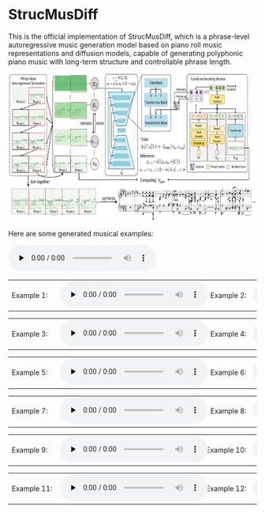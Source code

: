 # StrucMusDiff
This is the official implementation of StrucMusDiff, which is a phrase-level autoregressive music generation model based on piano roll music representations and diffusion models, capable of generating polyphonic piano music with long-term structure and controllable phrase length. <br>

<img src="img/model.png" width="700" height="300" alt="model"/><br>

Here are some generated musical examples:<br>

<audio id="audio" controls="" preload="none">
<source id="mp3" src="[https://tayjsl97.github.io/demos/aaai_music/0-Q1.mp3](https://github.com/Tayjsl97/StrucMusDiff/tree/main/generated%20musical%20examples/1.mp3)">
</audio>

<table>
    <tr>
  		<td>
        <div style="width: 6em">
        Example 1: 
        </div>
        </td> 
        <td>
        <div style="width: 19em;text-align: center">
        <audio id="audio" controls="" preload="none">
            <source id="mp3" src="[https://github.com/Tayjsl97/StrucMusDiff/tree/main/generated%20musical%20examples/1.mp3](https://github.com/Tayjsl97/StrucMusDiff/blob/main/generated%20musical%20examples/1.mp3)">
        </audio>
        </div>
        </td>
        <td>
        <div style="width: 7em;text-align: right">
        Example 2: 
        </div>
        </td>
        <td>
        <div style="width: 19em;text-align: center">
        <audio id="audio" controls="" preload="none">
            <source id="mp3" src="generated%20musical%20examples/2.mp3">
        </audio>
        </div>
        </td>
    </tr>
</table>

<table>
    <tr>
  		<td>
        <div style="width: 6em">
        Example 3: 
        </div>
        </td> 
        <td>
        <div style="width: 19em;text-align: center">
        <audio id="audio" controls="" preload="none">
            <source id="mp3" src="generated%20musical%20examples/3.mp3">
        </audio>
        </div>
        </td>
        <td>
        <div style="width: 7em;text-align: right">
        Example 4: 
        </div>
        </td>
        <td>
        <div style="width: 19em;text-align: center">
        <audio id="audio" controls="" preload="none">
            <source id="mp3" src="generated%20musical%20examples/4.mp3">
        </audio>
        </div>
        </td>
    </tr>
</table>

<table>
    <tr>
  		<td>
        <div style="width: 6em">
        Example 5: 
        </div>
        </td> 
        <td>
        <div style="width: 19em;text-align: center">
        <audio id="audio" controls="" preload="none">
            <source id="mp3" src="generated%20musical%20examples/5.mp3">
        </audio>
        </div>
        </td>
        <td>
        <div style="width: 7em;text-align: right">
        Example 6: 
        </div>
        </td>
        <td>
        <div style="width: 19em;text-align: center">
        <audio id="audio" controls="" preload="none">
            <source id="mp3" src="generated%20musical%20examples/6.mp3">
        </audio>
        </div>
        </td>
    </tr>
</table>

<table>
    <tr>
  		<td>
        <div style="width: 6em">
        Example 7: 
        </div>
        </td> 
        <td>
        <div style="width: 19em;text-align: center">
        <audio id="audio" controls="" preload="none">
            <source id="mp3" src="generated%20musical%20examples/7.mp3">
        </audio>
        </div>
        </td>
        <td>
        <div style="width: 7em;text-align: right">
        Example 8: 
        </div>
        </td>
        <td>
        <div style="width: 19em;text-align: center">
        <audio id="audio" controls="" preload="none">
            <source id="mp3" src="generated%20musical%20examples/8.mp3">
        </audio>
        </div>
        </td>
    </tr>
</table>

<table>
    <tr>
  		<td>
        <div style="width: 6em">
        Example 9: 
        </div>
        </td> 
        <td>
        <div style="width: 19em;text-align: center">
        <audio id="audio" controls="" preload="none">
            <source id="mp3" src="generated%20musical%20examples/9.mp3">
        </audio>
        </div>
        </td>
        <td>
        <div style="width: 7em;text-align: right">
        Example 10: 
        </div>
        </td>
        <td>
        <div style="width: 19em;text-align: center">
        <audio id="audio" controls="" preload="none">
            <source id="mp3" src="generated%20musical%20examples/10.mp3">
        </audio>
        </div>
        </td>
    </tr>
</table>

<table>
    <tr>
  		<td>
        <div style="width: 6em">
        Example 11: 
        </div>
        </td> 
        <td>
        <div style="width: 19em;text-align: center">
        <audio id="audio" controls="" preload="none">
            <source id="mp3" src="generated%20musical%20examples/11.mp3">
        </audio>
        </div>
        </td>
        <td>
        <div style="width: 7em;text-align: right">
        Example 12: 
        </div>
        </td>
        <td>
        <div style="width: 19em;text-align: center">
        <audio id="audio" controls="" preload="none">
            <source id="mp3" src="generated%20musical%20examples/12.mp3">
        </audio>
        </div>
        </td>
    </tr>
</table>
<br>
